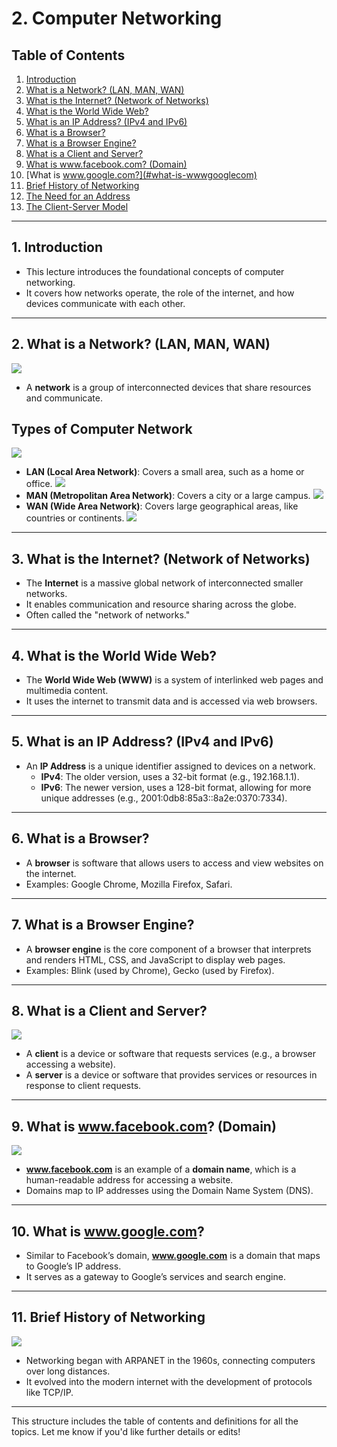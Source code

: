 # 2. **Computer Networking**

## Table of Contents

1. [Introduction](#introduction)
2. [What is a Network? (LAN, MAN, WAN)](#what-is-a-network-lan-man-wan)
3. [What is the Internet? (Network of Networks)](#what-is-the-internet-network-of-networks)
4. [What is the World Wide Web?](#what-is-the-world-wide-web)
5. [What is an IP Address? (IPv4 and IPv6)](#what-is-an-ip-address-ipv4-and-ipv6)
6. [What is a Browser?](#what-is-a-browser)
7. [What is a Browser Engine?](#what-is-a-browser-engine)
8. [What is a Client and Server?](#what-is-a-client-and-server)
9. [What is www.facebook.com? (Domain)](#what-is-wwwfacebookcom-domain)
10. [What is www.google.com?](#what-is-wwwgooglecom)
11. [Brief History of Networking](#brief-history-of-networking)
12. [The Need for an Address](#the-need-for-an-address)
13. [The Client-Server Model](#the-client-server-model)

---

## 1. Introduction

- This lecture introduces the foundational concepts of computer networking.
- It covers how networks operate, the role of the internet, and how devices communicate with each other.

---

## 2. What is a Network? (LAN, MAN, WAN)

![](/images/Computer_Network.gif)

- A **network** is a group of interconnected devices that share resources and communicate.

## Types of Computer Network
 ![](/images/types%20of%20computer%20network.png)

  - **LAN (Local Area Network)**: Covers a small area, such as a home or office.
    ![](/images/LAN.png)
  - **MAN (Metropolitan Area Network)**: Covers a city or a large campus.
    ![](/images/MAN.png)
  - **WAN (Wide Area Network)**: Covers large geographical areas, like countries or continents.
    ![](/images/Wide-Area-Network-.png)

---

## 3. What is the Internet? (Network of Networks)

- The **Internet** is a massive global network of interconnected smaller networks.
- It enables communication and resource sharing across the globe.
- Often called the "network of networks."

---

## 4. What is the World Wide Web?

- The **World Wide Web (WWW)** is a system of interlinked web pages and multimedia content.
- It uses the internet to transmit data and is accessed via web browsers.

---

## 5. What is an IP Address? (IPv4 and IPv6)

- An **IP Address** is a unique identifier assigned to devices on a network.
  - **IPv4**: The older version, uses a 32-bit format (e.g., 192.168.1.1).
  - **IPv6**: The newer version, uses a 128-bit format, allowing for more unique addresses (e.g., 2001:0db8:85a3::8a2e:0370:7334).

---

## 6. What is a Browser?

- A **browser** is software that allows users to access and view websites on the internet.
- Examples: Google Chrome, Mozilla Firefox, Safari.

---

## 7. What is a Browser Engine?

- A **browser engine** is the core component of a browser that interprets and renders HTML, CSS, and JavaScript to display web pages.
- Examples: Blink (used by Chrome), Gecko (used by Firefox).

---

## 8. What is a Client and Server?

![](/images/client-server.avif)

- A **client** is a device or software that requests services (e.g., a browser accessing a website).
- A **server** is a device or software that provides services or resources in response to client requests.

---

## 9. What is www.facebook.com? (Domain)

![](/images/domain-name-server-DNS.jpg)

- **www.facebook.com** is an example of a **domain name**, which is a human-readable address for accessing a website.
- Domains map to IP addresses using the Domain Name System (DNS).

---

## 10. What is www.google.com?

- Similar to Facebook’s domain, **www.google.com** is a domain that maps to Google’s IP address.
- It serves as a gateway to Google’s services and search engine.

---

## 11. Brief History of Networking
 ![](/images/hisofnetworking.jpg)
- Networking began with ARPANET in the 1960s, connecting computers over long distances.
- It evolved into the modern internet with the development of protocols like TCP/IP.

---

This structure includes the table of contents and definitions for all the topics. Let me know if you'd like further details or edits!
